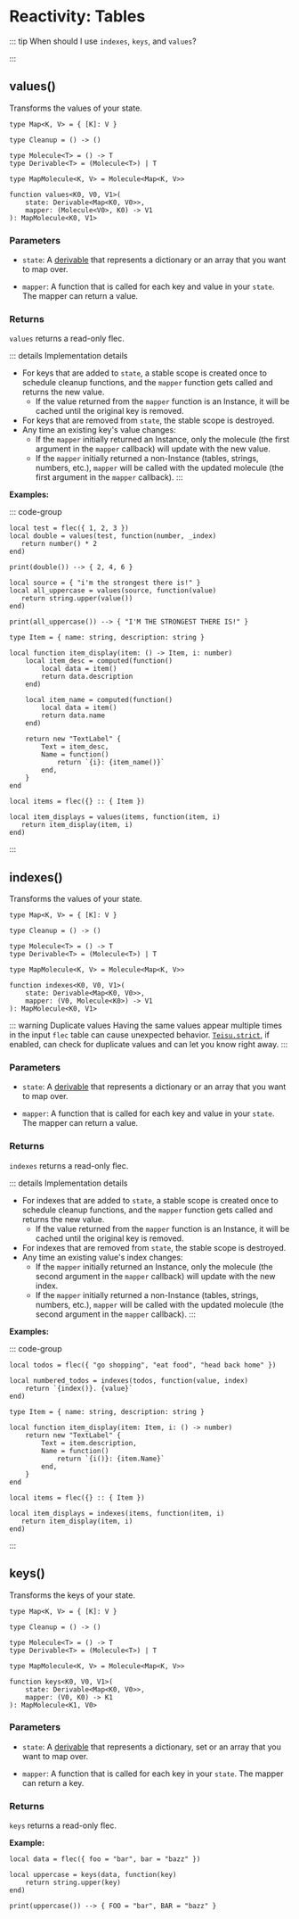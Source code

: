 # Reactivity: Tables

::: tip When should I use `indexes`, `keys`, and `values`?
<!--@include: @tutorials/tables/when-should-i-use-what.md{2,11}-->
:::

## values()

Transforms the values of your state.

```luau
type Map<K, V> = { [K]: V }

type Cleanup = () -> ()

type Molecule<T> = () -> T
type Derivable<T> = (Molecule<T>) | T

type MapMolecule<K, V> = Molecule<Map<K, V>>

function values<K0, V0, V1>(
    state: Derivable<Map<K0, V0>>, 
    mapper: (Molecule<V0>, K0) -> V1
): MapMolecule<K0, V1>
```

### Parameters

-   `state`: A [derivable](../tutorials/fundamentals/derivable) that represents a dictionary or an array that you want to map over.

-   `mapper`: A function that is called for each key and value in your `state`. The mapper can return a value.


### Returns

`values` returns a read-only flec.

::: details Implementation details
 - For keys that are added to `state`, a stable scope is created once to schedule cleanup functions, and the `mapper` function gets called and returns the new value.
   - If the value returned from the `mapper` function is an Instance, it will be cached until the original key is removed.
 - For keys that are removed from `state`, the stable scope is destroyed.
 - Any time an existing key's value changes:
   - If the `mapper` initially returned an Instance, only the molecule (the first argument in the `mapper` callback) will update with the new value.
   - If the `mapper` initially returned a non-Instance (tables, strings, numbers, etc.), `mapper` will be called with the updated molecule (the first argument in the `mapper` callback).
:::

**Examples:**

::: code-group
```luau [Example A]
local test = flec({ 1, 2, 3 })
local double = values(test, function(number, _index) 
   return number() * 2
end)

print(double()) --> { 2, 4, 6 }
```

```luau [Example B]
local source = { "i'm the strongest there is!" }
local all_uppercase = values(source, function(value) 
   return string.upper(value())
end)

print(all_uppercase()) --> { "I'M THE STRONGEST THERE IS!" }
```

```luau [Example C]
type Item = { name: string, description: string }

local function item_display(item: () -> Item, i: number)
    local item_desc = computed(function()
        local data = item()
        return data.description
    end)

    local item_name = computed(function()
        local data = item()
        return data.name
    end)

    return new "TextLabel" {
        Text = item_desc,
        Name = function()
            return `{i}: {item_name()}`
        end,
    }
end

local items = flec({} :: { Item })

local item_displays = values(items, function(item, i) 
   return item_display(item, i)
end)
```
:::

## indexes()

Transforms the values of your state.

```luau
type Map<K, V> = { [K]: V }

type Cleanup = () -> ()

type Molecule<T> = () -> T
type Derivable<T> = (Molecule<T>) | T

type MapMolecule<K, V> = Molecule<Map<K, V>>

function indexes<K0, V0, V1>(
    state: Derivable<Map<K0, V0>>, 
    mapper: (V0, Molecule<K0>) -> V1
): MapMolecule<K0, V1>
```

::: warning Duplicate values
Having the same values appear multiple times in the input `flec` table can cause unexpected behavior. [`Teisu.strict`](./teisu#strict), if enabled, can check for duplicate values and can let you know right away.
:::

### Parameters

-   `state`: A [derivable](../tutorials/fundamentals/derivable) that represents a dictionary or an array that you want to map over.

-   `mapper`: A function that is called for each key and value in your `state`. The mapper can return a value.


### Returns

`indexes` returns a read-only flec.

::: details Implementation details
 - For indexes that are added to `state`, a stable scope is created once to schedule cleanup functions, and the `mapper` function gets called and returns the new value.
   - If the value returned from the `mapper` function is an Instance, it will be cached until the original key is removed.
 - For indexes that are removed from `state`, the stable scope is destroyed.
 - Any time an existing value's index changes:
   - If the `mapper` initially returned an Instance, only the molecule (the second argument in the `mapper` callback) will update with the new index.
   - If the `mapper` initially returned a non-Instance (tables, strings, numbers, etc.), `mapper` will be called with the updated molecule (the second argument in the `mapper` callback).
:::

**Examples:**

::: code-group
```luau [Example A]
local todos = flec({ "go shopping", "eat food", "head back home" })

local numbered_todos = indexes(todos, function(value, index)
    return `{index()}. {value}`
end)
```

```luau [Example B]
type Item = { name: string, description: string }

local function item_display(item: Item, i: () -> number)
    return new "TextLabel" {
        Text = item.description,
        Name = function()
            return `{i()}: {item.Name}`
        end,
    }
end

local items = flec({} :: { Item })

local item_displays = indexes(items, function(item, i) 
   return item_display(item, i)
end)
```
:::

## keys()

Transforms the keys of your state.

```luau
type Map<K, V> = { [K]: V }

type Cleanup = () -> ()

type Molecule<T> = () -> T
type Derivable<T> = (Molecule<T>) | T

type MapMolecule<K, V> = Molecule<Map<K, V>>

function keys<K0, V0, V1>(
    state: Derivable<Map<K0, V0>>, 
    mapper: (V0, K0) -> K1
): MapMolecule<K1, V0>
```

### Parameters

-   `state`: A [derivable](../tutorials/fundamentals/derivable) that represents a dictionary, set or an array that you want to map over.

-   `mapper`: A function that is called for each key in your `state`. The mapper can return a key.


### Returns

`keys` returns a read-only flec.

**Example:**

```luau 
local data = flec({ foo = "bar", bar = "bazz" })

local uppercase = keys(data, function(key)
    return string.upper(key)
end)

print(uppercase()) --> { FOO = "bar", BAR = "bazz" }
```